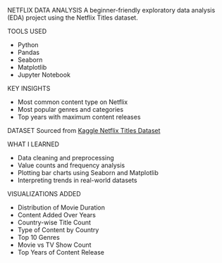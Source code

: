 NETFLIX DATA ANALYSIS
A beginner-friendly exploratory data analysis (EDA) project using the Netflix Titles dataset.


TOOLS USED
- Python
- Pandas
- Seaborn
- Matplotlib
- Jupyter Notebook


KEY INSIGHTS
- Most common content type on Netflix
- Most popular genres and categories
- Top years with maximum content releases


DATASET
Sourced from [Kaggle Netflix Titles Dataset](https://www.kaggle.com/datasets/shivamb/netflix-shows)


WHAT I LEARNED
- Data cleaning and preprocessing
- Value counts and frequency analysis
- Plotting bar charts using Seaborn and Matplotlib
- Interpreting trends in real-world datasets


VISUALIZATIONS ADDED
- Distribution of Movie Duration
- Content Added Over Years
- Country-wise Title Count
- Type of Content by Country
- Top 10 Genres
- Movie vs TV Show Count
- Top Years of Content Release
